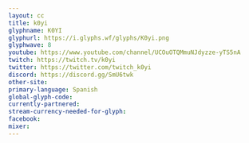```yaml
---
layout: cc
title: k0yi
glyphname: K0YI
glyphurl: https://i.glyphs.wf/glyphs/K0yi.png
glyphwave: 8
youtube: https://www.youtube.com/channel/UCOuOTQMmuNJdyzze-yTS5nA
twitch: https://twitch.tv/k0yi
twitter: https://twitter.com/twitch_k0yi
discord: https://discord.gg/SmU6twk
other-site: 
primary-language: Spanish
global-glyph-code: 
currently-partnered: 
stream-currency-needed-for-glyph: 
facebook: 
mixer: 
---
```


